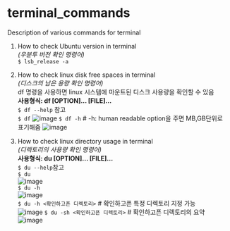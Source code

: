 # terminal_commands
 Description of various commands for terminal

1. How to check Ubuntu version in terminal<br>
*(우분투 버전 확인 명령어)*<br>
`$ lsb_release -a`

2. How to check linux disk free spaces in terminal <br>
*(디스크의 남은 용량 확인 명령어)*<br>
df 명령을 사용하면 linux 시스템에 마운트된 디스크 사용량을 확인할 수 있음<br>
**사용형식: df [OPTION]... [FILE]...**<br>
`$ df --help` 참고<br>
`$ df`
![image](https://user-images.githubusercontent.com/61573968/79690823-72727e00-8297-11ea-96f3-7d0c1ae687b1.png)
`$ df -h` # -h: human readable option을 주면 MB,GB단위로 표기해줌
![image](https://user-images.githubusercontent.com/61573968/79690840-95049700-8297-11ea-9bf2-9c95ef62ba70.png)

3. How to check linux directory usage in terminal <br>
*(디렉토리의 사용량 확인 명령어)*<br>
**사용형식: du [OPTION]... [FILE]...**<br>
`$ du --help`참고<br>
`$ du`<br>
![image](https://user-images.githubusercontent.com/61573968/79691131-d0539580-8298-11ea-9278-30c1cb526056.png)<br>
`$ du -h`<br>
![image](https://user-images.githubusercontent.com/61573968/79691224-33ddc300-8299-11ea-89e0-28d814656691.png)<br>
`$ du -h <확인하고픈 디렉토리>` # 확인하고픈 특정 디렉토리 지정 가능<br>
![image](https://user-images.githubusercontent.com/61573968/79691406-3db3f600-829a-11ea-8642-ae70017ee861.png)
`$ du -sh <확인하고픈 디렉토리>` # 확인하고픈 디렉토리의 요약<br>
![image](https://user-images.githubusercontent.com/61573968/79691444-81a6fb00-829a-11ea-9fda-c87be115a793.png)



